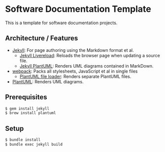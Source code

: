 # Software Documentation Template

This is a template for software documentation projects.

## Architecture / Features

+ [Jekyll](https://jekyllrb.com): 
  For page authoring using the Markdown format et al.
  + [Jekyll Livereload](https://github.com/RobertDeRose/jekyll-livereload):
  Reloads the browser page when updating a source file.
  + [Jekyll PlantUML](https://github.com/yegor256/jekyll-plantuml): 
  Renders UML diagrams contained in MarkDown.
+ [webpack](https://webpack.js.org): 
  Packs all stylesheets, JavaScript et al in single files
  + [PlantUML file loader](https://github.com/lucsorel/plantuml-file-loader):
  Renders separate PlantUML files.
+ [PlantUML](http://plantuml.com):
  Renders UML diagrams.

## Prerequisites

```bash
$ gem install jekyll
$ brew install plantuml
```

## Setup

```sh
$ bundle install
$ bundle exec jekyll build
```

